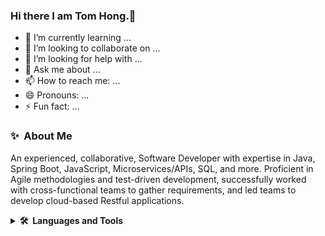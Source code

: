 ### Hi there I am Tom Hong.👋

<!--
**TomYYHong/TomYYHong** is a ✨ _special_ ✨ repository because its `README.md` (this file) appears on your GitHub profile.

Here are some ideas to get you started:
-->
<!-- - 🔭 I’m currently working on building a react project with Node.js -->
- 🌱 I’m currently learning ...
- 👯 I’m looking to collaborate on ...
- 🤔 I’m looking for help with ...
- 💬 Ask me about ...
- 📫 How to reach me: ...
- 😄 Pronouns: ...
- ⚡ Fun fact: ...
  


### ✨&nbsp; About Me
An experienced, collaborative, Software Developer with expertise in Java, Spring Boot, JavaScript, Microservices/APIs, SQL, and more. Proficient in Agile methodologies and test-driven development, successfully worked with cross-functional teams to gather requirements, and led teams to develop cloud-based Restful applications.

<details>
  <summary><b>🛠️&nbsp;&nbsp;Languages&nbsp;and&nbsp;Tools</b></summary>
  <br/>
  <p align="left"><img src="https://github.com/TomYYHong/TomYYHong/assets/56811243/9f104c74-a59c-4f4e-bd5c-76422cd837b2" alt="spring-boot" width="40" height="40"/> 
  <img src="https://github.com/TomYYHong/TomYYHong/assets/56811243/e7fb47da-2430-47a1-8c3b-fd539bc348cc)" alt="java" width="40" height="40"/> 

![pngaaa com-2459552](https://github.com/TomYYHong/TomYYHong/assets/56811243/9f104c74-a59c-4f4e-bd5c-76422cd837b2)

</details>



